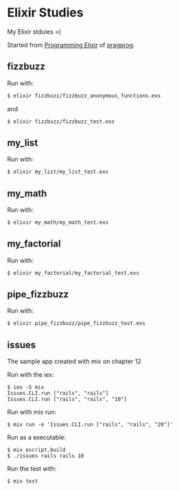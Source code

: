 # Elixir Studies

My Elixir stduies =)

Started from [Programming Elixir](http://pragprog.com/book/elixir/programming-elixir) of [pragprog](http://pragprog.com).

## fizzbuzz

Run with:

```bash
$ elixir fizzbuzz/fizzbuzz_anonymous_functions.exs
```

and

```bash
$ elixir fizzbuzz/fizzbuzz_test.exs
```

## my_list

Run with:

```bash
$ elixir my_list/my_list_test.exs
```

## my_math

Run with:

```bash
$ elixir my_math/my_math_test.exs
```

## my_factorial

Run with:

```bash
$ elixir my_factorial/my_factorial_test.exs
```

## pipe_fizzbuzz

Run with:

```bash
$ elixir pipe_fizzbuzz/pipe_fizzbuzz_test.exs
```
## issues

The sample app created with mix on chapter 12

Run with the iex:

```
$ iex -S mix
Issues.CLI.run ["rails", "rails"]
Issues.CLI.run ["rails", "rails", "10"]
```

Run with mix run:

```
$ mix run -e 'Issues.CLI.run ["rails", "rails", "20"]'
```

Run as a executable:

```
$ mix escript.build
$ ./issues rails rails 10
```

Run the test with:

```
$ mix test
```
